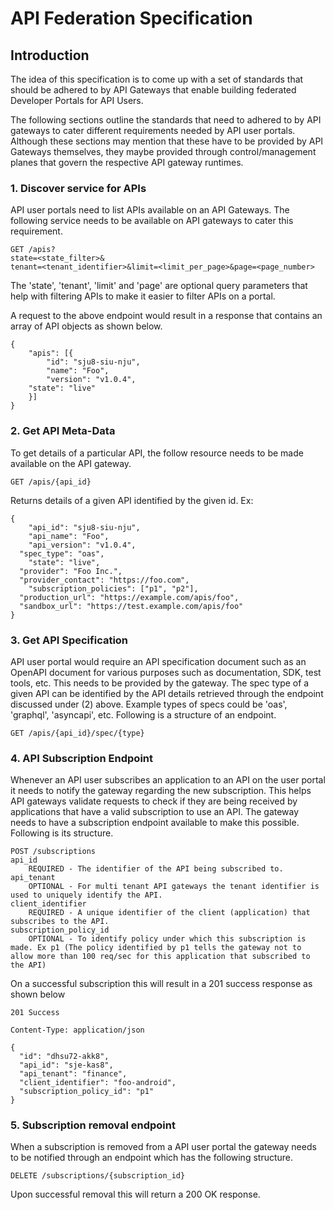# API Federation Specification

## Introduction

The idea of this specification is to come up with a set of standards that should be adhered to by API Gateways that enable building federated Developer Portals for API Users.  
  
The following sections outline the standards that need to adhered to by API gateways to cater different requirements needed by API user portals. Although these sections may mention that these have to be provided by API Gateways themselves, they maybe provided through control/management planes that govern the respective API gateway runtimes.  
  
### 1. Discover service for APIs   
API user portals need to list APIs available on an API Gateways. The following service needs to be available on API gateways to cater this requirement.  
````
GET /apis?
state=<state_filter>&
tenant=<tenant_identifier>&limit=<limit_per_page>&page=<page_number>
````

The 'state', 'tenant', 'limit' and 'page' are optional query parameters that help with filtering APIs to make it easier to filter APIs on a portal.    
  
A request to the above endpoint would result in a response that contains an array of API objects as shown below.  

````
{
	"apis": [{
		"id": "sju8-siu-nju",
		"name": "Foo",
		"version": "v1.0.4",
    "state": "live"
	}]
}
````

### 2. Get API Meta-Data  

To get details of a particular API, the follow resource needs to be made available on the API gateway.  

````
GET /apis/{api_id}
````  
Returns details of a given API identified by the given id. Ex:  

````
{
	"api_id": "sju8-siu-nju",
	"api_name": "Foo",
	"api_version": "v1.0.4",
  "spec_type": "oas",
	"state": "live",
  "provider": "Foo Inc.",
  "provider_contact": "https://foo.com",
	"subscription_policies": ["p1", "p2"],
  "production_url": "https://example.com/apis/foo",
  "sandbox_url": "https://test.example.com/apis/foo"
}
````
  
### 3. Get API Specification  
API user portal would require an API specification document such as an OpenAPI document for various purposes such as documentation, SDK, test tools, etc. This needs to be provided by the gateway. The spec type of a given API can be identified by the API details retrieved through the endpoint discussed under (2) above. Example types of specs could be 'oas', 'graphql', 'asyncapi', etc. Following is a structure of an endpoint.  
````
GET /apis/{api_id}/spec/{type}
````

### 4. API Subscription Endpoint  

Whenever an API user subscribes an application to an API on the user portal it needs to notify the gateway regarding the new subscription. This helps API gateways validate requests to check if they are being received by applications that have a valid subscription to use an API. The gateway needs to have a subscription endpoint available to make this possible. Following is its structure.  

````
POST /subscriptions  
api_id  
    REQUIRED - The identifier of the API being subscribed to. 
api_tenant  
    OPTIONAL - For multi tenant API gateways the tenant identifier is used to uniquely identify the API.  
client_identifier  
    REQUIRED - A unique identifier of the client (application) that subscribes to the API.  
subscription_policy_id  
    OPTIONAL - To identify policy under which this subscription is made. Ex p1 (The policy identified by p1 tells the gateway not to allow more than 100 req/sec for this application that subscribed to the API)  
````

On a successful subscription this will result in a 201 success response as shown below  
````
201 Success

Content-Type: application/json

{
  "id": "dhsu72-akk8",
  "api_id": "sje-kas8",
  "api_tenant": "finance",
  "client_identifier": "foo-android",
  "subscription_policy_id": "p1"
}
````  

### 5. Subscription removal endpoint  

When a subscription is removed from a API user portal the gateway needs to be notified through an endpoint which has the following structure.  
````
DELETE /subscriptions/{subscription_id}
````  

Upon successful removal this will return a 200 OK response.  